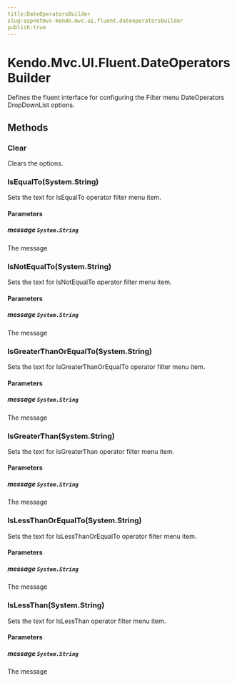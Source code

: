 ```yaml
---
title:DateOperatorsBuilder
slug:aspnetmvc-kendo.mvc.ui.fluent.dateoperatorsbuilder
publish:true
---
```


# Kendo.Mvc.UI.Fluent.DateOperatorsBuilder
Defines the fluent interface for configuring the Filter menu DateOperators DropDownList options.



## Methods

### Clear
Clears the options.





### IsEqualTo(System.String)
Sets the text for IsEqualTo operator filter menu item.



#### Parameters

##### message `System.String`
The message




### IsNotEqualTo(System.String)
Sets the text for IsNotEqualTo operator filter menu item.



#### Parameters

##### message `System.String`
The message




### IsGreaterThanOrEqualTo(System.String)
Sets the text for IsGreaterThanOrEqualTo operator filter menu item.



#### Parameters

##### message `System.String`
The message




### IsGreaterThan(System.String)
Sets the text for IsGreaterThan operator filter menu item.



#### Parameters

##### message `System.String`
The message




### IsLessThanOrEqualTo(System.String)
Sets the text for IsLessThanOrEqualTo operator filter menu item.



#### Parameters

##### message `System.String`
The message




### IsLessThan(System.String)
Sets the text for IsLessThan operator filter menu item.



#### Parameters

##### message `System.String`
The message





